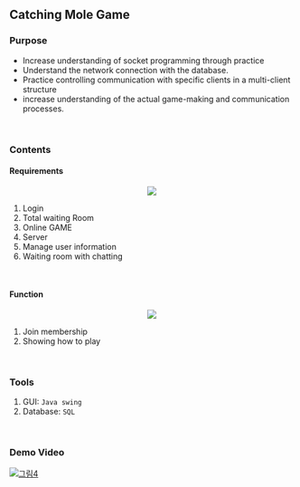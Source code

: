 ## Catching Mole Game


### Purpose
* Increase understanding of socket programming through practice
* Understand the network connection with the database.
* Practice controlling communication with specific clients in a multi-client structure
* increase understanding of the actual game-making and communication processes.
<br>

### Contents
#### Requirements
<p align="center"><img src = "https://user-images.githubusercontent.com/65820741/162381656-6d3f631c-0ad4-4d9a-ade0-5899dcf83ed8.png"></p>

1. Login
2. Total waiting Room
3. Online GAME
4. Server
5. Manage user information
6. Waiting room with chatting
<br>

#### Function
<p align="center"><img src = "https://user-images.githubusercontent.com/65820741/162382198-e178bde9-c52f-4040-906c-3bc3c0352c0e.png"></p>

1. Join membership
2. Showing how to play
<br>

### Tools 
1. GUI: `Java swing`
2. Database: `SQL`
<br>

### Demo Video
[![그림4](https://user-images.githubusercontent.com/65820741/162384182-7d8a4895-9154-4df7-ab09-ff12ec76840c.png)](https://youtu.be/uNC4gOKtvvk)



